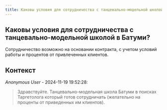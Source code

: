 ```yaml
---
title: Каковы условия для сотрудничества с танцевально-модельной школой в Батуми?
---
```


## Каковы условия для сотрудничества с танцевально-модельной школой в Батуми?

Сотрудничество возможно на основании контракта, с учетом условий работы и процентов от привлеченных клиентов.

## Контекст

_Anonymous User_ - 2024-11-19 19:52:28:

> Здравствуйте. Танцевально-модельная школа Батуми в поисках Таргетолога который готов сотрудничать (желательно на проценты от приведенных им клиентов).
